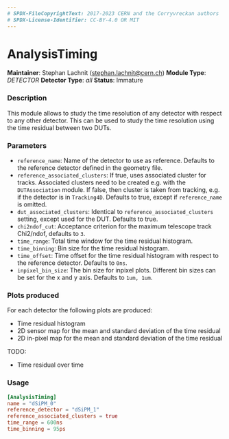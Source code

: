 ```yaml
---
# SPDX-FileCopyrightText: 2017-2023 CERN and the Corryvreckan authors
# SPDX-License-Identifier: CC-BY-4.0 OR MIT
---
```

# AnalysisTiming
**Maintainer**: Stephan Lachnit (stephan.lachnit@cern.ch)
**Module Type**: *DETECTOR*
**Detector Type**: *all*
**Status**: Immature

### Description
This module allows to study the time resolution of any detector with respect to any other detector.
This can be used to study the time resolution using the time residual between two DUTs.

### Parameters
* `reference_name`: Name of the detector to use as reference. Defaults to the reference detector defined in the geometry file.
* `reference_associated_clusters`: If true, uses associated cluster for tracks. Associated clusters need to be created e.g. with the `DUTAssociation` module. If false, then cluster is taken from tracking, e.g. if the detector is in `Tracking4D`. Defaults to true, except if `reference_name` is omitted.
* `dut_associated_clusters`: Identical to `reference_associated_clusters` setting, except used for the DUT. Defaults to true.
* `chi2ndof_cut`: Acceptance criterion for the maximum telescope track Chi2/ndof, defaults to `3`.
* `time_range`: Total time window for the time residual histogram.
* `time_binning`: Bin size for the time residual histogram.
* `time_offset`: Time offset for the time residual histogram with respect to the reference detector. Defaults to `0ns`.
* `inpixel_bin_size`: The bin size for inpixel plots. Different bin sizes can be set for the x and y axis. Defaults to `1um, 1um`.

### Plots produced
For each detector the following plots are produced:

* Time residual histogram
* 2D sensor map for the mean and standard deviation of the time residual
* 2D in-pixel map for the mean and standard deviation of the time residual

TODO:
* Time residual over time

### Usage
```toml
[AnalysisTiming]
name = "dSiPM_0"
reference_detector = "dSiPM_1"
reference_associated_clusters = true
time_range = 600ns
time_binning = 95ps
```
